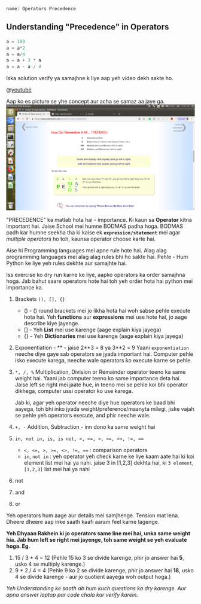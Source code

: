 ```ngMeta
name: Operators Precedence
```

## Understanding "Precedence" in Operators

<!-- TODO Aap iss video ko dekhein. -->

```python
a = 100
a = a*2
a = a/4
a = a + 3 * a
a = a - a / 4
```

Iska solution verify ya samajhne k liye aap yeh video dekh sakte ho.

@[youtube](https://www.youtube.com/watch?v=dwCIg0WjliI)

Aap ko es picture se yhe concept aur acha se samaz aa jaye ga.
![PEMDAS](../assets/pemdas.png)

"PRECEDENCE" ka matlab hota hai - importance. Ki kaun sa **Operator** kitna important hai. Jaise School mei humne BODMAS padha hoga. BODMAS padh kar humne seekha tha ki kaise ek **`expression/statement`** mei agar *multiple operators* ho toh, kaunsa operator choose karte hai.

Aise hi Programming languages mei apne rule hote hai. Alag alag programming languages mei alag alag rules bhi ho sakte hai. Pehle - Hum Python ke liye yeh rules dekhte aur samajhte hai.

Iss exercise ko dry run karne ke liye, aapko operators ka order samajhna hoga. Jab bahut saare operators hote hai toh yeh order hota hai python mei importance ka.

1. Brackets `(), [], {}`
   - () - () round brackets mei jo likha hota hai woh sabse pehle execute hota hai. Yeh **functions** aur **expressions** mei use hote hai, jo aage describe kiye jayenge.
   - [] - Yeh **List** mei use karenge (aage explain kiya jayega)
   - {} - Yeh **Dictionaries** mei use karenge (aage explain kiya jayega)

2. Exponentiation - ** - jaise 2\*\*3 = 8 ya 3\*\*2 = 9
    Yaani `exponentiation` neeche diye gaye sab operators se jyada important hai. Computer pehle isko execute karega, neeche wale operators ko execute karne se pehle.

3. `*, /, %`
    Multiplication, Division or Remainder operator teeno ka same weight hai. Yaani jab computer teeno ko same importance deta hai. Jaise 
    left se right mei jaate hue, in teeno mei se pehle koi bhi operator dikhega, computer ussi operator ko use karega.
    
    Jab ki, agar yeh operator neeche diye hue operators ke baad bhi aayega, toh bhi inko jyada weight/preference/maanyta milegi, jiske vajah se pehle yeh operators execute, and phir neeche wale.

4. `+, -`
    Addition, Subtraction - inn dono ka same weight hai

5. `in, not in, is, is not, <, <=, >, >=, <>, !=, ==`
    - `<, <=, >, >=, <>, !=, ==` : comparison operators
    - `in`, `not in` : yeh operator yeh check karne ke liye kaam aate hai ki koi element list mei hai ya nahi. jaise 3 in [1,2,3] dekhta hai, ki `3 element`, `[1,2,3]` list mei hai ya nahi

6. not

7. and

8. or

Yeh operators hum aage aur details mei samjhenge. Tension mat lena. Dheere dheere aap inke saath kaafi aaram feel karne lagenge.

<!-- Add a video here-->

**Yeh Dhyaan Rakhein ki jo operators same line mei hai, unka same weight hia. Jab hum left se right mei jayenge, toh same weight se yeh evaluate hoga. Eg.**

1. 15 / 3 * 4 = 12 (Pehle 15 ko 3 se divide karenge, phir jo answer hai **5**, usko 4 se multiply karenge.)
2. 9 * 2 / 4 = 4 (Pehle 9 ko 2 se divide karenge, phir jo answer hai **18**, usko 4 se divide karenge - aur jo quotient aayega woh output hoga.)

*Yeh Understanding ke saath ab hum kuch questions ka dry karenge. Aur apna answer laptop par code chala kar verify karein.*
